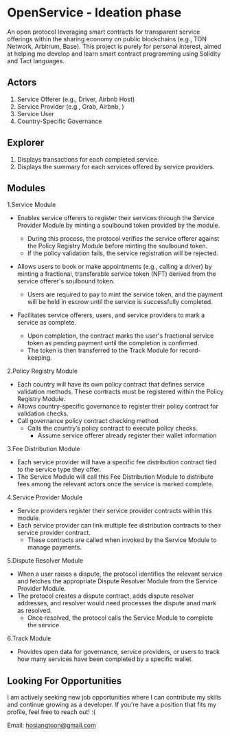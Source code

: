 # OpenService - Ideation phase

An open protocol leveraging smart contracts for transparent service offerings within the sharing economy on public blockchains (e.g., TON Network, Arbitrum, Base). This project is purely for personal interest, aimed at helping me develop and learn smart contract programming using Solidity and Tact languages.

## Actors

1. Service Offerer (e.g., Driver, Airbnb Host)
2. Service Provider (e.g., Grab, Airbnb, )
3. Service User
4. Country-Specific Governance

## Explorer

1. Displays transactions for each completed service.
2. Displays the summary for each services offered by service providers.

## Modules

1.Service Module

- Enables service offerers to register their services through the Service Provider Module by minting a soulbound token provided by the module.
  - During this process, the protocol verifies the service offerer against the Policy Registry Module before minting the soulbound token.
  - If the policy validation fails, the service registration will be rejected.

- Allows users to book or make appointments (e.g., calling a driver) by minting a fractional, transferable service token (NFT) derived from the service offerer's soulbound token.
  - Users are required to pay to mint the service token, and the payment will be held in escrow until the service is successfully completed.

- Facilitates service offerers, users, and service providers to mark a service as complete.
  - Upon completion, the contract marks the user's fractional service token as pending payment until the completion is confirmed.
  - The token is then transferred to the Track Module for record-keeping.

2.Policy Registry Module

- Each country will have its own policy contract that defines service validation methods. These contracts must be registered within the Policy Registry Module.
- Allows country-specific governance to register their policy contract for validation checks.
- Call governance policy contract checking method.
  - Calls the country’s policy contract to execute policy checks.
    - Assume service offerer already register their wallet information

3.Fee Distribution Module

- Each service provider will have a specific fee distribution contract tied to the service type they offer.
- The Service Module will call this Fee Distribution Module to distribute fees among the relevant actors once the service is marked complete.

4.Service Provider Module

- Service providers register their service provider contracts within this module.
- Each service provider can link multiple fee distribution contracts to their service provider contract.
  - These contracts are called when invoked by the Service Module to manage payments.

5.Dispute Resolver Module

- When a user raises a dispute, the protocol identifies the relevant service and fetches the appropriate Dispute Resolver Module from the Service Provider Module.
- The protocol creates a dispute contract, adds dispute resolver addresses, and resolver would need processes the dispute anad mark as resolved.
  - Once resolved, the protocol calls the Service Module to complete the service.

6.Track Module

- Provides open data for governance, service providers, or users to track how many services have been completed by a specific wallet.

## Looking For Opportunities

I am actively seeking new job opportunities where I can contribute my skills and continue growing as a developer. If you're have a position that fits my profile, feel free to reach out! :(

Email: <hosiangtoon@gmail.com>
